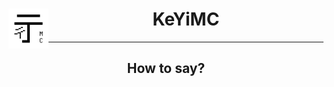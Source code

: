 <p align="left">
  <h1 align="center">
    <img align="left" src="https://github.com/KeYiMC/.github/blob/main/KeYiMC.png?raw=true" height=64 width=64>  
      KeYiMC
  </h1>
</p>

---

<h2 align="center">
      How to say?
</h2>
